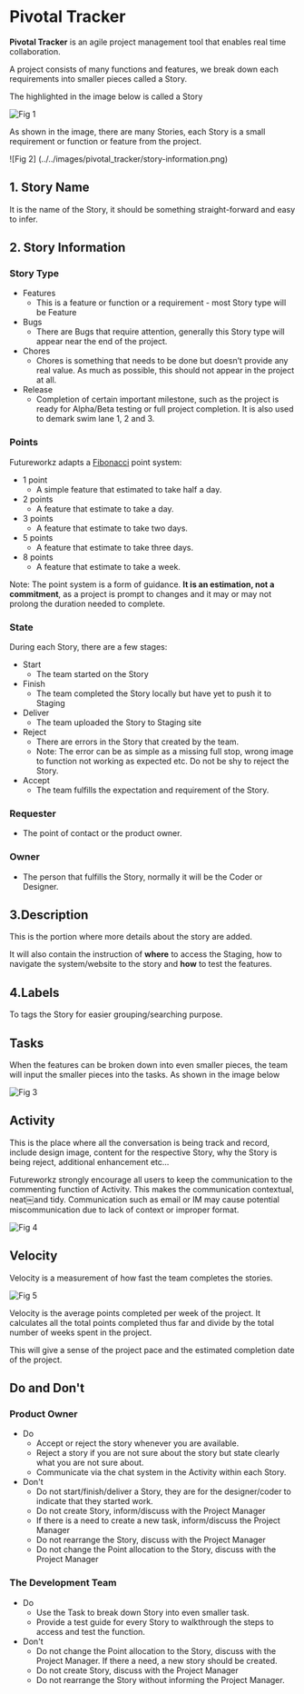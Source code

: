 # Pivotal Tracker
**Pivotal Tracker** is an agile project management tool that enables real time collaboration.

A project consists of many functions and features, we break down each requirements into smaller pieces called a Story.

The highlighted in the image below is called a Story

![Fig 1](../../images/pivotal_tracker/story.png)

As shown in the image, there are many Stories, each Story is a small requirement or function or feature from the project.

![Fig 2] (../../images/pivotal_tracker/story-information.png)

## 1. Story Name
It is the name of the Story, it should be something straight-forward and easy to infer.

## 2. Story Information

### Story Type
+ Features 
  - This is a feature or function or a requirement - most Story type will be Feature
+ Bugs
  - There are Bugs that require attention, generally this Story type will appear near the end of the project.
+ Chores
  - Chores is something that needs to be done but doesn’t provide any real value. As much as possible, this should not appear in the project at all.
+ Release
  - Completion of certain important milestone, such as the project is ready for Alpha/Beta testing or full project completion. It is also used to demark swim lane 1, 2 and 3.

### Points
Futureworkz adapts a [Fibonacci](https://en.wikipedia.org/wiki/Fibonacci_number) point system: 

+ 1 point
  - A simple feature that estimated to take half a day.
+ 2 points
  - A feature that estimate to take a day.
+ 3 points
  - A feature that estimate to take two days.
+ 5 points
  - A feature that estimate to take three days.
+ 8 points
  - A feature that estimate to take a week.

Note: The point system is a form of guidance. **It is an estimation, not a commitment**, as a project is prompt to changes and it may or may not prolong the duration needed to complete.

### State
During each Story, there are a few stages:
+ Start
  - The team started on the Story
+ Finish
  - The team completed the Story locally but have yet to push it to
Staging
+ Deliver
  - The team uploaded the Story to Staging site
+ Reject
  - There are errors in the Story that created by the team.
  - Note: The error can be as simple as a missing full stop, wrong image to function not working as expected etc. Do not be shy to reject the Story.
+ Accept
  - The team fulfills the expectation and requirement of the Story.

### Requester
+ The point of contact or the product owner.

### Owner
+ The person that fulfills the Story, normally it will be the Coder or Designer.

## 3.Description
This is the portion where more details about the story are added.

It will also contain the instruction of **where** to access the Staging, how to
navigate the system/website to the story and **how** to test the features.

## 4.Labels
To tags the Story for easier grouping/searching purpose.

## Tasks
When the features can be broken down into even smaller pieces, the team will input the smaller pieces into the tasks. As shown in the image below

![Fig 3](../../images/pivotal_tracker/task.png)

## Activity
This is the place where all the conversation is being track and record, include design image, content for the respective Story, why the Story is being reject, additional enhancement etc...

Futureworkz strongly encourage all users to keep the communication to the commenting function of Activity. This makes the communication contextual, neat￼and tidy. Communication such as email or IM may cause potential miscommunication due to lack of context or improper format.

![Fig 4](../../images/pivotal_tracker/activity.png)

## Velocity
Velocity is a measurement of how fast the team completes the stories.

![Fig 5](../../images/pivotal_tracker/velocity.png)

Velocity is the average points completed per week of the project. It calculates all the total points completed thus far and divide by the total number of weeks spent in the project.

This will give a sense of the project pace and the estimated completion date of the project.

## Do and Don't
### Product Owner
+ Do
  - Accept or reject the story whenever you are available.
  - Reject a story if you are not sure about the story but state clearly what you are not sure about.
  - Communicate via the chat system in the Activity within each Story.
+ Don't
  - Do not start/finish/deliver a Story, they are for the designer/coder to indicate that they started work.
  - Do not create Story, inform/discuss with the Project Manager
  - If there is a need to create a new task, inform/discuss the Project Manager
  - Do not rearrange the Story, discuss with the Project Manager
  - Do not change the Point allocation to the Story, discuss with the Project Manager

### The Development Team
+ Do
  - Use the Task to break down Story into even smaller task. 
  - Provide a test guide for every Story to walkthrough the steps to access and test the function.
+ Don't
  - Do not change the Point allocation to the Story, discuss with the Project Manager. If there a need, a new story should be created.
  - Do not create Story, discuss with the Project Manager
  - Do not rearrange the Story without informing the Project Manager.
